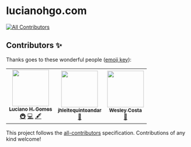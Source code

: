 # lucianohgo.com
<!-- ALL-CONTRIBUTORS-BADGE:START - Do not remove or modify this section -->
[![All Contributors](https://img.shields.io/badge/all_contributors-3-orange.svg?style=flat-square)](#contributors-)
<!-- ALL-CONTRIBUTORS-BADGE:END -->

## Contributors ✨

Thanks goes to these wonderful people ([emoji key](https://allcontributors.org/docs/en/emoji-key)):

<!-- ALL-CONTRIBUTORS-LIST:START - Do not remove or modify this section -->
<!-- prettier-ignore-start -->
<!-- markdownlint-disable -->
<table>
  <tr>
    <td align="center"><a href="https://github.com/lucianohgo"><img src="https://avatars3.githubusercontent.com/u/7462600?v=4" width="100px;" alt=""/><br /><sub><b>Luciano H. Gomes</b></sub></a><br /><a href="#infra-lucianohgo" title="Infrastructure (Hosting, Build-Tools, etc)">🚇</a> <a href="https://github.com/lucianohgo/lucianohgo.com/commits?author=lucianohgo" title="Code">💻</a> <a href="#content-lucianohgo" title="Content">🖋</a></td>
    <td align="center"><a href="https://github.com/jhleitequintoandar"><img src="https://avatars3.githubusercontent.com/u/11929051?v=4" width="100px;" alt=""/><br /><sub><b>jhleitequintoandar</b></sub></a><br /><a href="https://github.com/lucianohgo/lucianohgo.com/pulls?q=is%3Apr+reviewed-by%3Ajhleitequintoandar" title="Reviewed Pull Requests">👀</a></td>
    <td align="center"><a href="https://github.com/wescosta"><img src="https://avatars1.githubusercontent.com/u/1816129?v=4" width="100px;" alt=""/><br /><sub><b>Wesley Costa</b></sub></a><br /><a href="https://github.com/lucianohgo/lucianohgo.com/pulls?q=is%3Apr+reviewed-by%3Awescosta" title="Reviewed Pull Requests">👀</a></td>
  </tr>
</table>

<!-- markdownlint-enable -->
<!-- prettier-ignore-end -->
<!-- ALL-CONTRIBUTORS-LIST:END -->

This project follows the [all-contributors](https://github.com/all-contributors/all-contributors) specification. Contributions of any kind welcome!
